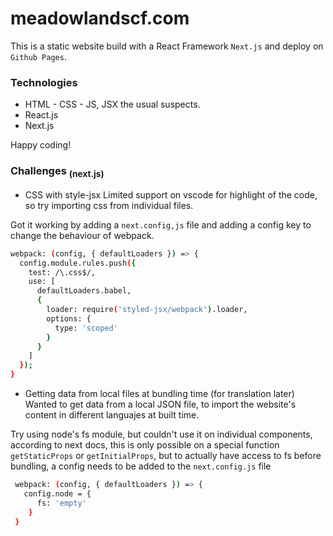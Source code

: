 # meadowlandscf.com

This is a static website build with a React Framework `Next.js` and deploy on `Github Pages`.

### Technologies

- HTML - CSS - JS, JSX the usual suspects.
- React.js
- Next.js 

Happy coding!

### Challenges <sub>(next.js)</sub>
- CSS with style-jsx
Limited support on vscode for highlight of the code, so try importing css from individual files.

Got it working by adding a `next.config,js` file and adding a config key to change the behaviour of webpack.
```bash
webpack: (config, { defaultLoaders }) => {
  config.module.rules.push({
    test: /\.css$/,
    use: [
      defaultLoaders.babel,
      {
        loader: require('styled-jsx/webpack').loader,
        options: {
          type: 'scoped'
        }
      }
    ]
  });
}
```
- Getting data from local files at bundling time (for translation later)
Wanted to get data from a local JSON file, to import the website's content in different languajes at built time.

Try using node's fs module, but couldn't use it on individual components, according to next docs, this is only
possible on a special function `getStaticProps` or `getInitialProps`, but to actually have access to fs before bundling, a config 
needs to be added to the `next.config.js` file
```bash
 webpack: (config, { defaultLoaders }) => {
   config.node = {
      fs: 'empty'
    }
 }
```
